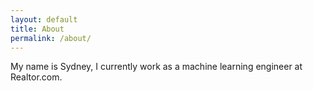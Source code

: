 ```yaml
---
layout: default
title: About
permalink: /about/
---
```


My name is Sydney, I currently work as a machine learning engineer at Realtor.com.